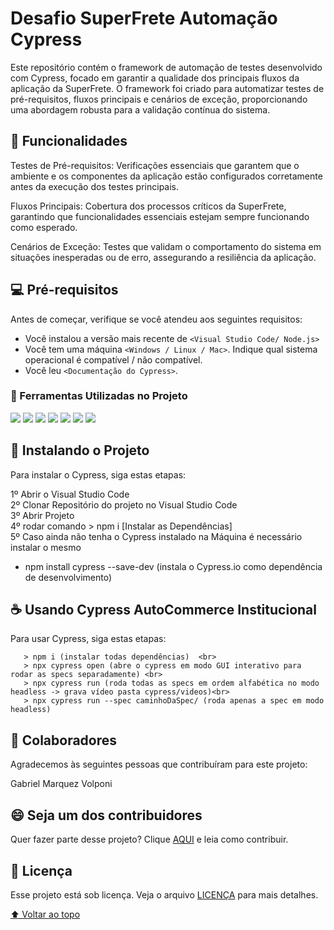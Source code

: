 # Desafio SuperFrete Automação Cypress

> 
Este repositório contém o framework de automação de testes desenvolvido com Cypress, focado em garantir a qualidade dos principais fluxos da aplicação da SuperFrete. O framework foi criado para automatizar testes de pré-requisitos, fluxos principais e cenários de exceção, proporcionando uma abordagem robusta para a validação contínua do sistema.

## 📖 Funcionalidades

Testes de Pré-requisitos: Verificações essenciais que garantem que o ambiente e os componentes da aplicação estão configurados corretamente antes da execução dos testes principais.

Fluxos Principais: Cobertura dos processos críticos da SuperFrete, garantindo que funcionalidades essenciais estejam sempre funcionando como esperado.

Cenários de Exceção: Testes que validam o comportamento do sistema em situações inesperadas ou de erro, assegurando a resiliência da aplicação.



## 💻 Pré-requisitos

Antes de começar, verifique se você atendeu aos seguintes requisitos:
<!---Estes são apenas requisitos de exemplo. Adicionar, duplicar ou remover conforme necessário--->
* Você instalou a versão mais recente de `<Visual Studio Code/ Node.js>`
* Você tem uma máquina `<Windows / Linux / Mac>`. Indique qual sistema operacional é compatível / não compatível.
* Você leu `<Documentação do Cypress>`.


### 🌱 Ferramentas Utilizadas no Projeto

<img src = "https://img.shields.io/badge/-HTML5-E34F26?style=flat&logo=html5&logoColor=white"> <img src = "https://img.shields.io/badge/-CSS3-1572B6?style=flat&logo=css3&logoColor=white">
<img src="https://img.shields.io/badge/-JavaScript-eed718?style=flat&logo=javascript&logoColor=ffffff">
<img src="https://img.shields.io/badge/-Node.js-3C873A?style=flat&logo=Node.js&logoColor=white">
<img src="http://img.shields.io/badge/-Git-F1502F?style=flat&logo=git&logoColor=FFFFFF">
<img src="http://img.shields.io/badge/-Github-000000?style=flat&logo=github&logoColor=FFFFFF">
<img src="http://img.shields.io/badge/-VS%20Code-007ACC?style=flat&logo=visual%20studio%20code&logoColor=white">


## 🚀 Instalando o Projeto

Para instalar o Cypress, siga estas etapas:

 1º Abrir o Visual Studio Code <br>
 2º Clonar Repositório do projeto no Visual Studio Code <br>
 3º Abrir Projeto <br>
 4º rodar comando > npm i   [Instalar as Dependências] <br>
 5º Caso ainda não tenha o Cypress instalado na Máquina é necessário instalar o mesmo
 * npm install cypress --save-dev (instala o Cypress.io como dependência de desenvolvimento)


## ☕ Usando Cypress AutoCommerce Institucional

Para usar Cypress, siga estas etapas:

```
   > npm i (instalar todas dependências)  <br> 
   > npx cypress open (abre o cypress em modo GUI interativo para rodar as specs separadamente) <br>
   > npx cypress run (roda todas as specs em ordem alfabética no modo headless -> grava vídeo pasta cypress/videos)<br>
   > npx cypress run --spec caminhoDaSpec/ (roda apenas a spec em modo headless) 
```

## 🤝 Colaboradores

Agradecemos às seguintes pessoas que contribuíram para este projeto:

Gabriel Marquez Volponi

## 😄 Seja um dos contribuidores<br>

Quer fazer parte desse projeto? Clique [AQUI](CONTRIBUTING.md) e leia como contribuir.

## 📝 Licença

Esse projeto está sob licença. Veja o arquivo [LICENÇA](LICENSE.md) para mais detalhes.

[⬆ Voltar ao topo](#nome-do-projeto)<br>
